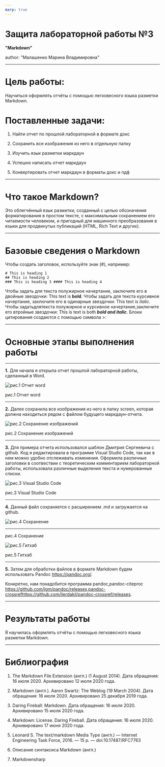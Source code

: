 ```yaml
---
marp: true
---
```


# Защита лабораторной работы №3
 **"Markdown"**

author: "Малашенко Марина Владимировна"

- - -

# Цель работы:

Научиться оформлять отчёты с помощью легковесного языка разметки Markdown.

# Поставленные задачи:

1. Найти отчет по прошлой лабораторной в формате докс

2. Сохранить все изображения из него в отдельную папку

3. Изучить язык разметки маркдаун

4. Успешно написать отчет маркдаун

5. Конвертировать отчет маркдаун в форматы докс и пдф

- - -

# Что такое Markdown?

Это облегчённый язык разметки, созданный с целью обозначения форматирования в простом тексте, с максимальным сохранением его читаемости человеком, и пригодный для машинного преобразования в языки для продвинутых публикаций (HTML, Rich Text и других). 

- - -

# Базовые сведения о Markdown
Чтобы создать заголовок, используйте знак (#), например:
```
# This is heading 1
## This is heading 2
### This is heading 3 #### This is heading 4
```
Чтобы задать для текста полужирное начертание, заключите его в двойные звездочки: This text is **bold**.
Чтобы задать для текста курсивное начертание, заключите его в одинарные звездочки:
This text is *italic*.
Чтобы задатьдлятекста полужирное и курсивное начертание,заключите его втройные звездочки:
This is text is both ***bold and italic***.
Блоки цитирования создаются с помощью символа >:

- - -

# Основные этапы выполнения работы

- - - 

**1.** Для начала я открыла отчет прошлой лабораторной работы, сделанный в Word.

![рис.1 Отчет word](screen2/1.jpg)

рис.1 Отчет word


- - -

**2.** Далее сохранила все изображения из него в папку screen, которая должна находиться рядом с файлом будущего маркдаун-отчета.

![рис.2 Сохранение изображений](screen2/2.jpg)

рис.2 Сохранение изображений


- - -

**3.** Для примера отчета использовался шаблон Дмитрия Сергеевича с github. 
Код я редактировала в программе Visual Studio Code, так как в нем можно удобно отслеживать изменения.
Оформила различные заголовки в соотвествии с теоретическим комментарием лабораторной работы, использовала различные выделения текста и нумерованные списки.


![рис.3 Visual Studio Code](screen2/3.jpg)

рис.3 Visual Studio Code

- - -

**4.** Данный файл сохраняется с расширением .md и загружается на github.

![рис.4 Сохранение ](screen2/4.jpg)

- - -

рис.4 Сохранение

![рис.5 Гитхаб](screen2/5.jpg)

рис.5 Гитхаб

- - -

**5.** Затем для обработки файлов в формате Markdown будем использовать Pandoc https://pandoc.org/. 

Конкретно, нам понадобится программа pandoc,pandoc-citeproc  https://github.com/jgm/pandoc/releases,pandoc-crossrefhttps://github.com/lierdakil/pandoc-crossref/releases.

- - -

# Результаты работы

Я научилась оформлять отчёты с помощью легковесного языка разметки Markdown.

- - -

# Библиография

1. The Markdown File Extension (англ.) (1 August 2014). Дата обращения: 16 июля 2020. Архивировано 12 июля 2020 года.

2. Markdown (англ.). Aaron Swartz: The Weblog (19 March 2004). Дата обращения: 16 июля 2020. Архивировано 25 декабря 2019 года.

3. Daring Fireball: Markdown. Дата обращения: 16 июля 2020. Архивировано 15 июля 2020 года.

4. Markdown: License. Daring Fireball. Дата обращения: 16 июля 2020. Архивировано 17 июня 2020 года.

5. Leonard S. The text/markdown Media Type (англ.) — Internet Engineering Task Force, 2016. — 15 p. — doi:10.17487/RFC7763

6. Описание синтаксиса Markdown (англ.)

7. Markdownsharp


